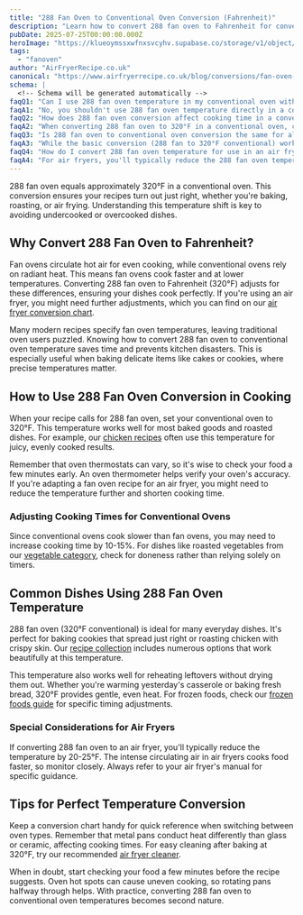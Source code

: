 ```yaml
---
title: "288 Fan Oven to Conventional Oven Conversion (Fahrenheit)"
description: "Learn how to convert 288 fan oven to Fahrenheit for conventional ovens in seconds. Get perfect baking results with our easy temperature guide."
pubDate: 2025-07-25T00:00:00.000Z
heroImage: "https://klueoymssxwfnxsvcyhv.supabase.co/storage/v1/object/public/Shmucket/288-fan-oven-to-conventional-oven-conversion-fahrenheit.png"
tags:
  - "fanoven"
author: "AirFryerRecipe.co.uk"
canonical: "https://www.airfryerrecipe.co.uk/blog/conversions/fan-oven-to-fahrenheit/288-fan-oven-to-conventional-oven-conversion-fahrenheit"
schema: |
  <!-- Schema will be generated automatically -->
faqQ1: "Can I use 288 fan oven temperature in my conventional oven without converting?"
faqA1: "No, you shouldn't use 288 fan oven temperature directly in a conventional oven. Fan ovens cook at lower temperatures because the circulating air distributes heat more efficiently. For conventional ovens, you need to increase the temperature to 320°F to achieve similar cooking results. This prevents undercooked food and ensures proper baking times."
faqQ2: "How does 288 fan oven conversion affect cooking time in a conventional oven?"
faqA2: "When converting 288 fan oven to 320°F in a conventional oven, cooking times typically increase by 10-15%. Conventional ovens lack the efficient air circulation of fan ovens, so heat takes longer to penetrate food. Always check for doneness a few minutes before the recipe suggests, as oven performance can vary. Using an oven thermometer helps ensure accuracy."
faqQ3: "Is 288 fan oven to conventional oven conversion the same for all types of food?"
faqA3: "While the basic conversion (288 fan to 320°F conventional) works for most foods, some delicate items might need slight adjustments. Cakes and pastries often benefit from reducing the conventional oven temperature by 10-15°F to prevent over-browning while extending cooking time. Meats and vegetables usually convert well at the standard 320°F. Always monitor your food, especially when trying a new recipe."
faqQ4: "How do I convert 288 fan oven temperature for use in an air fryer?"
faqA4: "For air fryers, you'll typically reduce the 288 fan oven temperature by 20-25°F (to about 295-300°F) because air fryers circulate heat even more efficiently than fan ovens. Cooking times will also be significantly shorter - often reduced by 20-30%. Always check food early and adjust as needed, as air fryer models vary in performance. Refer to your air fryer's manual for specific guidance."
---
```

<p>288 fan oven equals approximately 320°F in a conventional oven. This conversion ensures your recipes turn out just right, whether you're baking, roasting, or air frying. Understanding this temperature shift is key to avoiding undercooked or overcooked dishes.</p>

<h2>Why Convert 288 Fan Oven to Fahrenheit?</h2>
<p>Fan ovens circulate hot air for even cooking, while conventional ovens rely on radiant heat. This means fan ovens cook faster and at lower temperatures. Converting 288 fan oven to Fahrenheit (320°F) adjusts for these differences, ensuring your dishes cook perfectly. If you're using an air fryer, you might need further adjustments, which you can find on our <a href=https://www.airfryerrecipe.co.uk/air-fryer-conversion-chart>air fryer conversion chart</a>.</p>
<p>Many modern recipes specify fan oven temperatures, leaving traditional oven users puzzled. Knowing how to convert 288 fan oven to conventional oven temperature saves time and prevents kitchen disasters. This is especially useful when baking delicate items like cakes or cookies, where precise temperatures matter.</p>

<h2>How to Use 288 Fan Oven Conversion in Cooking</h2>
<p>When your recipe calls for 288 fan oven, set your conventional oven to 320°F. This temperature works well for most baked goods and roasted dishes. For example, our <a href=https://www.airfryerrecipe.co.uk/recipes>chicken recipes</a> often use this temperature for juicy, evenly cooked results.</p>
<p>Remember that oven thermostats can vary, so it's wise to check your food a few minutes early. An oven thermometer helps verify your oven's accuracy. If you're adapting a fan oven recipe for an air fryer, you might need to reduce the temperature further and shorten cooking time.</p>

<h3>Adjusting Cooking Times for Conventional Ovens</h3>
<p>Since conventional ovens cook slower than fan ovens, you may need to increase cooking time by 10-15%. For dishes like roasted vegetables from our <a href=https://www.airfryerrecipe.co.uk/recipe-category/vegetables>vegetable category</a>, check for doneness rather than relying solely on timers.</p>

<h2>Common Dishes Using 288 Fan Oven Temperature</h2>
<p>288 fan oven (320°F conventional) is ideal for many everyday dishes. It's perfect for baking cookies that spread just right or roasting chicken with crispy skin. Our <a href=https://www.airfryerrecipe.co.uk/recipes>recipe collection</a> includes numerous options that work beautifully at this temperature.</p>
<p>This temperature also works well for reheating leftovers without drying them out. Whether you're warming yesterday's casserole or baking fresh bread, 320°F provides gentle, even heat. For frozen foods, check our <a href=https://www.airfryerrecipe.co.uk/recipe-category/frozen-foods>frozen foods guide</a> for specific timing adjustments.</p>

<h3>Special Considerations for Air Fryers</h3>
<p>If converting 288 fan oven to an air fryer, you'll typically reduce the temperature by 20-25°F. The intense circulating air in air fryers cooks food faster, so monitor closely. Always refer to your air fryer's manual for specific guidance.</p>

<h2>Tips for Perfect Temperature Conversion</h2>
<p>Keep a conversion chart handy for quick reference when switching between oven types. Remember that metal pans conduct heat differently than glass or ceramic, affecting cooking times. For easy cleaning after baking at 320°F, try our recommended <a href=https://www.airfryerrecipe.co.uk/air-fryer-cleaner>air fryer cleaner</a>.</p>
<p>When in doubt, start checking your food a few minutes before the recipe suggests. Oven hot spots can cause uneven cooking, so rotating pans halfway through helps. With practice, converting 288 fan oven to conventional oven temperatures becomes second nature.</p>
